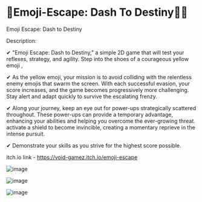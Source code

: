 <h1>🏃‍Emoji-Escape: Dash To Destiny🏃‍♂️</h1>

Emoji Escape: Dash to Destiny

Description:

✔ "Emoji Escape: Dash to Destiny," a simple 2D game that will test your reflexes, strategy, and agility. Step into the shoes of a courageous yellow emoji ,

✔ As the yellow emoji, your mission is to avoid colliding with the relentless enemy emojis that swarm the screen. With each successful evasion, your score increases, and the game becomes progressively more challenging. Stay alert and adapt quickly to survive the escalating frenzy.

✔ Along your journey, keep an eye out for power-ups strategically scattered throughout. These power-ups can provide a temporary advantage, enhancing your abilities and helping you overcome the ever-growing threat. activate a shield to become invincible, creating a momentary reprieve in the intense pursuit.

✔ Demonstrate your skills as you strive for the highest score possible.

itch.io link - https://void-gamez.itch.io/emoji-escape


![image](https://github.com/VoiDxCode/Emoji-Escape/assets/99238677/5de082ad-299f-4926-8e18-b62de3b1fe63)

![image](https://github.com/VoiDxCode/Emoji-Escape/assets/99238677/7fb476dd-c6fd-4b09-b155-e54a4297d194)

![image](https://github.com/VoiDxCode/Emoji-Escape/assets/99238677/68a36d4a-319c-4fe1-9536-8b3ee463734e)



